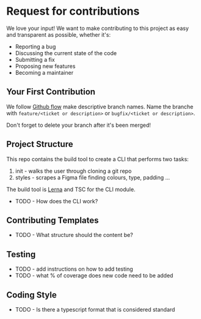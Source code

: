# Request for contributions #
We love your input! We want to make contributing to this project as easy and transparent as possible, whether it's:

- Reporting a bug
- Discussing the current state of the code
- Submitting a fix
- Proposing new features
- Becoming a maintainer

## Your First Contribution ##
We follow [Github flow](https://docs.github.com/en/get-started/quickstart/github-flow) make descriptive branch names. Name the branche with `feature/<ticket or description>` or `bugfix/<ticket or description>`.

Don't forget to delete your branch after it's been merged!

## Project Structure ##
This repo contains the build tool to create a CLI that performs two tasks:
1. init - walks the user through cloning a git repo
2. styles - scrapes a Figma file finding colours, type, padding ...

The build tool is [Lerna](https://github.com/lerna/lerna) and TSC for the CLI module.

- TODO - How does the CLI work?

## Contributing Templates ##
- TODO - What structure should the content be?

## Testing ##
 - TODO - add instructions on how to add testing
 - TODO - what % of coverage does new code need to be added

## Coding Style ##
- TODO - Is there a typescript format that is considered standard
